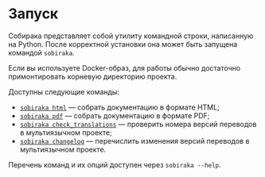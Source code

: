 # Запуск

Собирака представляет собой утилиту командной строки, написанную на Python. После корректной установки она может быть запущена командой `sobiraka`.

Если вы используете Docker-образ, для работы обычно достаточно примонтировать корневую директорию проекта.

Доступны следующие команды:

- [`sobiraka html`](1-html.md) — собрать документацию в формате HTML;
- [`sobiraka pdf`](2-pdf.md) — собрать документацию в формате PDF;
- [`sobiraka check_translations`](3-translation.md#check_translations) — проверить номера версий переводов в мультиязычном проекте;
- [`sobiraka changelog`](3-translation.md#changelog) — перечислить изменения версий переводов в мультиязычном проекте.

Перечень команд и их опций доступен через `sobiraka --help`.